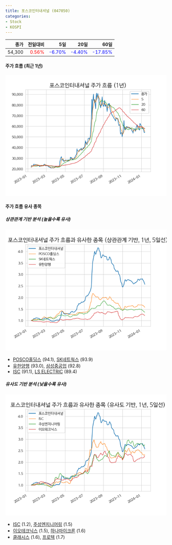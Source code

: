 ```yaml
---
title: 포스코인터내셔널 (047050)
categories:
- Stock
- KOSPI
---
```


|종가|전일대비|5일|20일|60일|
|---:|-------:|--:|---:|---:|
|54,300|<span style="color: red">0.56%</span>|<span style="color: blue">-6.70%</span>|<span style="color: blue">-4.40%</span>|<span style="color: blue">-17.85%</span>|

<!-- more -->


#### 주가 흐름 (최근 1년)
![047050](/assets/images/stock/047050.png)


#### 주가 흐름 유사 종목


##### 상관관계 기반 분석 (높을수록 유사)
![047050](/assets/images/stock/047050_corr.png)
- [POSCO홀딩스](/005490/) (94.1), [SK네트웍스](/001740/) (93.9)
- [유한양행](/000100/) (93.0), [삼성중공업](/010140/) (92.8)
- [ISC](/095340/) (91.1), [LS ELECTRIC](/010120/) (89.4)


##### 유사도 기반 분석 (낮을수록 유사)	
![047050](/assets/images/stock/047050_sim.png)
- [ISC](/095340/) (1.2), [주성엔지니어링](/036930/) (1.5)
- [이오테크닉스](/039030/) (1.5), [하나마이크론](/067310/) (1.6)
- [클래시스](/214150/) (1.6), [프로텍](/053610/) (1.7)